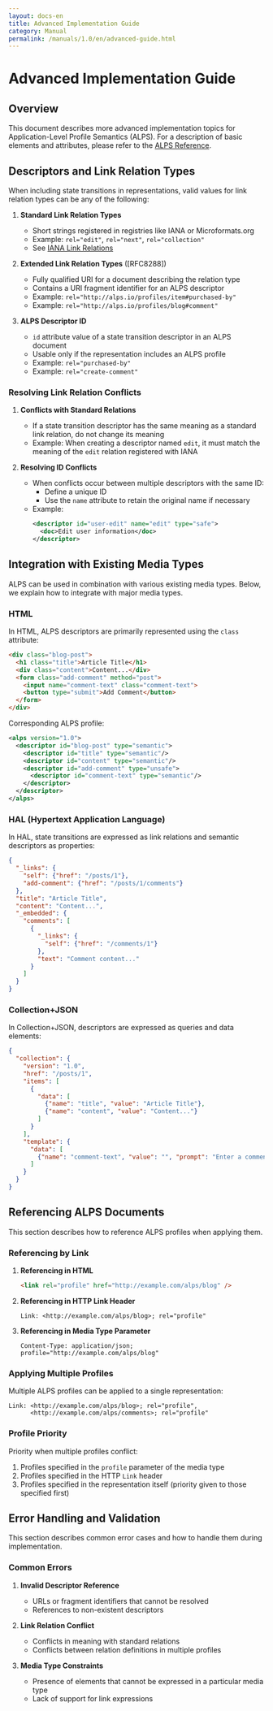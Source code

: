 ```yaml
---
layout: docs-en
title: Advanced Implementation Guide
category: Manual
permalink: /manuals/1.0/en/advanced-guide.html
---
```


# Advanced Implementation Guide

## Overview

This document describes more advanced implementation topics for Application-Level Profile Semantics (ALPS). For a description of basic elements and attributes, please refer to the [ALPS Reference](reference.html).

## Descriptors and Link Relation Types

When including state transitions in representations, valid values for link relation types can be any of the following:

1. **Standard Link Relation Types**
   - Short strings registered in registries like IANA or Microformats.org
   - Example: `rel="edit"`, `rel="next"`, `rel="collection"`
   - See [IANA Link Relations](https://www.iana.org/assignments/link-relations/)

2. **Extended Link Relation Types** ([RFC8288])
   - Fully qualified URI for a document describing the relation type
   - Contains a URI fragment identifier for an ALPS descriptor
   - Example: `rel="http://alps.io/profiles/item#purchased-by"`
   - Example: `rel="http://alps.io/profiles/blog#comment"`

3. **ALPS Descriptor ID**
   - `id` attribute value of a state transition descriptor in an ALPS document
   - Usable only if the representation includes an ALPS profile
   - Example: `rel="purchased-by"`
   - Example: `rel="create-comment"`

### Resolving Link Relation Conflicts

1. **Conflicts with Standard Relations**
   - If a state transition descriptor has the same meaning as a standard link relation, do not change its meaning
   - Example: When creating a descriptor named `edit`, it must match the meaning of the `edit` relation registered with IANA

2. **Resolving ID Conflicts**
   - When conflicts occur between multiple descriptors with the same ID:
      - Define a unique ID
      - Use the `name` attribute to retain the original name if necessary
   - Example:
     ```xml
     <descriptor id="user-edit" name="edit" type="safe">
       <doc>Edit user information</doc>
     </descriptor>
     ```

## Integration with Existing Media Types

ALPS can be used in combination with various existing media types. Below, we explain how to integrate with major media types.

### HTML

In HTML, ALPS descriptors are primarily represented using the `class` attribute:

```html
<div class="blog-post">
  <h1 class="title">Article Title</h1>
  <div class="content">Content...</div>
  <form class="add-comment" method="post">
    <input name="comment-text" class="comment-text">
    <button type="submit">Add Comment</button>
  </form>
</div>
```

Corresponding ALPS profile:
```xml
<alps version="1.0">
  <descriptor id="blog-post" type="semantic">
    <descriptor id="title" type="semantic"/>
    <descriptor id="content" type="semantic"/>
    <descriptor id="add-comment" type="unsafe">
      <descriptor id="comment-text" type="semantic"/>
    </descriptor>
  </descriptor>
</alps>
```

### HAL (Hypertext Application Language)

In HAL, state transitions are expressed as link relations and semantic descriptors as properties:

```json
{
  "_links": {
    "self": {"href": "/posts/1"},
    "add-comment": {"href": "/posts/1/comments"}
  },
  "title": "Article Title",
  "content": "Content...",
  "_embedded": {
    "comments": [
      {
        "_links": {
          "self": {"href": "/comments/1"}
        },
        "text": "Comment content..."
      }
    ]
  }
}
```

### Collection+JSON

In Collection+JSON, descriptors are expressed as queries and data elements:

```json
{
  "collection": {
    "version": "1.0",
    "href": "/posts/1",
    "items": [
      {
        "data": [
          {"name": "title", "value": "Article Title"},
          {"name": "content", "value": "Content..."}
        ]
      }
    ],
    "template": {
      "data": [
        {"name": "comment-text", "value": "", "prompt": "Enter a comment"}
      ]
    }
  }
}
```

## Referencing ALPS Documents

This section describes how to reference ALPS profiles when applying them.

### Referencing by Link

1. **Referencing in HTML**
   ```html
   <link rel="profile" href="http://example.com/alps/blog" />
   ```

2. **Referencing in HTTP Link Header**
   ```http
   Link: <http://example.com/alps/blog>; rel="profile"
   ```

3. **Referencing in Media Type Parameter**
   ```http
   Content-Type: application/json; profile="http://example.com/alps/blog"
   ```

### Applying Multiple Profiles

Multiple ALPS profiles can be applied to a single representation:

```http
Link: <http://example.com/alps/blog>; rel="profile",
      <http://example.com/alps/comments>; rel="profile"
```

### Profile Priority

Priority when multiple profiles conflict:

1. Profiles specified in the `profile` parameter of the media type
2. Profiles specified in the HTTP `Link` header
3. Profiles specified in the representation itself (priority given to those specified first)

## Error Handling and Validation

This section describes common error cases and how to handle them during implementation.

### Common Errors

1. **Invalid Descriptor Reference**
   - URLs or fragment identifiers that cannot be resolved
   - References to non-existent descriptors

2. **Link Relation Conflict**
   - Conflicts in meaning with standard relations
   - Conflicts between relation definitions in multiple profiles

3. **Media Type Constraints**
   - Presence of elements that cannot be expressed in a particular media type
   - Lack of support for link expressions
